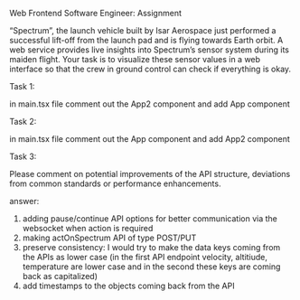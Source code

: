 Web Frontend Software Engineer: Assignment

“Spectrum”, the launch vehicle built by Isar Aerospace just performed a successful lift-off from the launch pad and is flying towards Earth orbit. A web service provides live insights into Spectrum’s sensor system during its maiden flight. Your task is to visualize these sensor values in a web interface so that the crew in ground control can check if everything is okay.

Task 1:

in main.tsx file comment out the App2 component and add App component

Task 2:

in main.tsx file comment out the App component and add App2 component

Task 3:

Please comment on potential improvements of the API structure, deviations from common standards or performance enhancements.

answer:

1. adding pause/continue API options for better communication via the websocket when action is required
2. making actOnSpectrum API of type POST/PUT
3. preserve consistency: I would try to make the data keys coming from the APIs as lower case (in the first API endpoint velocity, altitiude, temperature are lower case and in the second these keys are coming back as capitalized)
4. add timestamps to the objects coming back from the API
